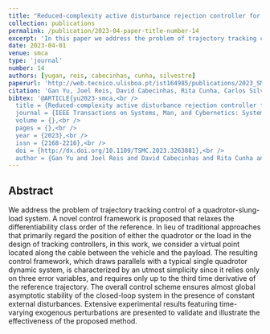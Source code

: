 ```yaml
---
title: "Reduced-complexity active disturbance rejection controller for quadrotor slung load transportation"
collection: publications
permalink: /publication/2023-04-paper-title-number-14
excerpt: 'In this paper we address the problem of trajectory tracking control of a quadrotor-slung-load system.'
date: 2023-04-01
venue: smca
type: 'journal'
number: 14
authors: [yugan, reis, cabecinhas, cunha, silvestre]
paperurl: 'http://web.tecnico.ulisboa.pt/ist164985/publications/2023_SMCA_Reduced_complexity_active_disturbance_rejection_controller_for_quadrotor_slung_load_transportation.pdf'
citation: 'Gan Yu, Joel Reis, David Cabecinhas, Rita Cunha, Carlos Silvestre, "Reduced-complexity active disturbance rejection controller for quadrotor slung load transportation," IEEE Transactions on Systems, Man, and Cybernetics: Systems, 2023. (in press)'
bibtex: '@ARTICLE{yu2023-smca,<br />
  title = {Reduced-complexity active disturbance rejection controller for quadrotor slung load transportation},<br />
  journal = {IEEE Transactions on Systems, Man, and Cybernetics: Systems},<br />
  volume = {},<br />
  pages = {},<br />
  year = {2023},<br />
  issn = {2168-2216},<br />
  doi = {http://dx.doi.org/10.1109/TSMC.2023.3263881},<br />
  author = {Gan Yu and Joel Reis and David Cabecinhas and Rita Cunha and Carlos Silvestre}'
---
```

**Abstract**
---
We address the problem of trajectory tracking control of a quadrotor-slung-load system.
A novel control framework is proposed that relaxes the differentiability class order of the reference.
In lieu of traditional approaches that primarily regard the position of either the quadrotor or the load in the design of tracking controllers, in this work, we consider a virtual point located along the cable between the vehicle and the payload.
The resulting control framework, which draws parallels with a typical single quadrotor dynamic system, is characterized by an utmost simplicity since it relies only on three error variables, and requires only up to the third time derivative of the reference trajectory.
The overall control scheme ensures almost global asymptotic stability of the closed-loop system in the presence of constant external disturbances.
Extensive experimental results featuring time-varying exogenous perturbations are presented to validate and illustrate the effectiveness of the proposed method.